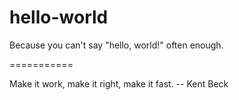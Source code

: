 hello-world
===========

Because you can't say "hello, world!" often enough.

===========

Make it work, make it right, make it fast.
-- Kent Beck
